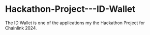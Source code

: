 # Hackathon-Project---ID-Wallet
The ID Wallet is one of the applications my the Hackathon Project for Chainlink 2024. 
